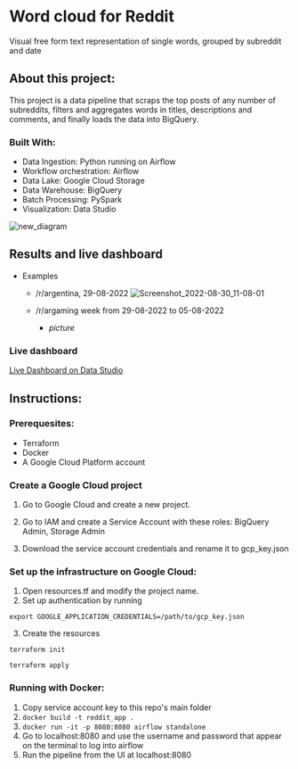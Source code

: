 # Word cloud for Reddit
Visual free form text representation of single words, grouped by subreddit and date

## About this project:
This project is a data pipeline that scraps the top posts of any number of subreddits, filters and aggregates words in titles, descriptions and comments, and finally loads the data into BigQuery.

### Built With:

- Data Ingestion: Python running on Airflow
- Workflow orchestration: Airflow
- Data Lake: Google Cloud Storage
- Data Warehouse: BigQuery
- Batch Processing: PySpark
- Visualization: Data Studio

![new_diagram](https://user-images.githubusercontent.com/66125885/187458469-97bb1cf7-d008-4180-8dc3-00db3002e44a.jpeg)



## Results and live dashboard

- Examples
    - /r/argentina, 29-08-2022
    ![Screenshot_2022-08-30_11-08-01](https://user-images.githubusercontent.com/66125885/187459857-b189b0e1-d7eb-4c3c-8e3c-e973bd4bcb77.png)

    - /r/argaming week from 29-08-2022 to 05-08-2022
        - *picture*

### Live dashboard
[Live Dashboard on Data Studio](https://datastudio.google.com/reporting/2f43e030-9bdb-4a70-a9b3-f0ec6d3c270b)

## Instructions:

### Prerequesites:
- Terraform
- Docker
- A Google Cloud Platform account

### Create a Google Cloud project
1. Go to Google Cloud and create a new project.
2. Go to IAM and create a Service Account with these roles:
    BigQuery Admin,
    Storage Admin

3. Download the service account credentials and rename it to gcp_key.json


### Set up the infrastructure on Google Cloud:
1. Open resources.tf and modify the project name.
2. Set up authentication by running 
```
export GOOGLE_APPLICATION_CREDENTIALS=/path/to/gcp_key.json
``` 
3. Create the resources
```
terraform init
```
```
terraform apply
```

### Running with Docker:

1. Copy service account key to this repo's main folder
2. ```docker build -t reddit_app .```
3. ```docker run -it -p 8080:8080 airflow standalone```
4. Go to localhost:8080 and use the username and password that appear on the terminal to log into airflow
4. Run the pipeline from the UI at localhost:8080

